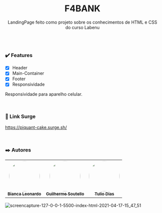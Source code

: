<h1 align='center'>F4BANK</h1>
<p align='center'>LandingPage feito como projeto sobre os conhecimentos de HTML e CSS do curso Labenu</p>
<br /><br />



### :heavy_check_mark: Features 
- [x] Header
- [x] Main-Container
- [x] Footer
- [x] Responsividade 

Responsividade para aparelho celular.
<br />

<br />

### :rocket: Link Surge 

https://piquant-cake.surge.sh/

<br />

### :black_nib: Autores 
<table>
  <tr>
    <td align="center"><a href="https://github.com/Biancasleonardo"><img style="border-radius: 50%;" src="https://avatars.githubusercontent.com/u/61589574?v=4" width="100px;" alt=""/><br /><sub><b>Bianca Leonardo</b></sub></a><br />
    <td align="center"><a href="https://github.com/guilhermesoutello"><img style="border-radius: 50%;" src="https://avatars.githubusercontent.com/u/77966501?v=4" width="100px;" alt=""/><br /><sub><b>Guilherme Soutello</b></sub></a><br />
    <td align="center"><a href="https://github.com/Laeqel"><img style="border-radius: 50%;" src="https://avatars.githubusercontent.com/u/81541034?v=4" width="100px;" alt=""/><br /><sub><b>Tulio Dias</b></sub></a><br />
  </tr>
</table>

![screencapture-127-0-0-1-5500-index-html-2021-04-17-15_47_51](https://user-images.githubusercontent.com/77966501/115124120-f472b100-9f96-11eb-9122-c8ed029515d7.png)
